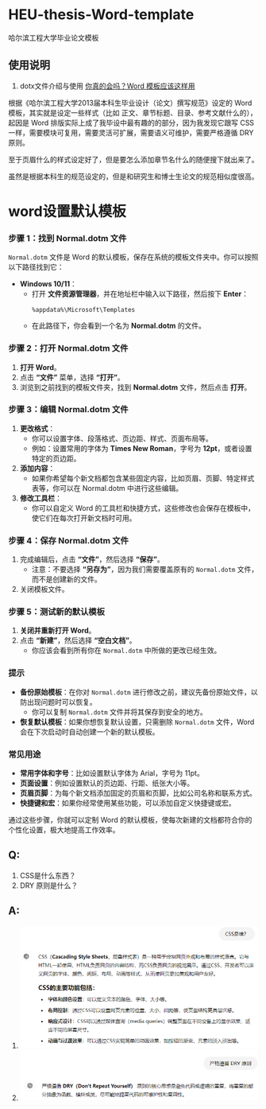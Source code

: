 # HEU-thesis-Word-template

哈尔滨工程大学毕业论文模板



## 使用说明
1. dotx文件介绍与使用
[你真的会吗？Word 模板应该这样用](https://mp.weixin.qq.com/s/uqpu_mxocMIIDVYsMGM1nQ)

根据《哈尔滨工程大学2013届本科生毕业设计（论文）撰写规范》设定的 Word 模板，其实就是设定一些样式（比如 正文、章节标题、目录、参考文献什么的），起因是 Word 排版实际上成了我毕设中最有趣的的部分，因为我发现它跟写 CSS 一样，需要模块可复用，需要灵活可扩展，需要语义可维护，需要严格遵循 DRY 原则。

至于页眉什么的样式设定好了，但是要怎么添加章节名什么的随便搜下就出来了。

虽然是根据本科生的规范设定的，但是和研究生和博士生论文的规范相似度很高。


# word设置默认模板
### 步骤 1：找到 Normal.dotm 文件
`Normal.dotm` 文件是 Word 的默认模板，保存在系统的模板文件夹中。你可以按照以下路径找到它：
- **Windows 10/11**：
  - 打开 **文件资源管理器**，并在地址栏中输入以下路径，然后按下 **Enter**：
    ```
    %appdata%\Microsoft\Templates
    ```
  - 在此路径下，你会看到一个名为 **Normal.dotm** 的文件。

### 步骤 2：打开 Normal.dotm 文件
1. **打开 Word**。
2. 点击 **“文件”** 菜单，选择 **“打开”**。
3. 浏览到之前找到的模板文件夹，找到 **Normal.dotm** 文件，然后点击 **打开**。

### 步骤 3：编辑 Normal.dotm 文件
1. **更改格式**：
   - 你可以设置字体、段落格式、页边距、样式、页面布局等。
   - 例如：设置常用的字体为 **Times New Roman**，字号为 **12pt**，或者设置特定的页边距。
2. **添加内容**：
   - 如果你希望每个新文档都包含某些固定内容，比如页眉、页脚、特定样式表等，你可以在 Normal.dotm 中进行这些编辑。
3. **修改工具栏**：
   - 你可以自定义 Word 的工具栏和快捷方式，这些修改也会保存在模板中，使它们在每次打开新文档时可用。

### 步骤 4：保存 Normal.dotm 文件
1. 完成编辑后，点击 **“文件”**，然后选择 **“保存”**。
   - 注意：不要选择 **“另存为”**，因为我们需要覆盖原有的 `Normal.dotm` 文件，而不是创建新的文件。
2. 关闭模板文件。

### 步骤 5：测试新的默认模板
1. **关闭并重新打开 Word**。
2. 点击 **“新建”**，然后选择 **“空白文档”**。
   - 你应该会看到所有你在 `Normal.dotm` 中所做的更改已经生效。

### 提示
- **备份原始模板**：在你对 `Normal.dotm` 进行修改之前，建议先备份原始文件，以防出现问题时可以恢复。
  - 你可以复制 `Normal.dotm` 文件并将其保存到安全的地方。
- **恢复默认模板**：如果你想恢复默认设置，只需删除 `Normal.dotm` 文件，Word 会在下次启动时自动创建一个新的默认模板。

### 常见用途
- **常用字体和字号**：比如设置默认字体为 Arial，字号为 11pt。
- **页面设置**：例如设置默认的页边距、行距、纸张大小等。
- **页眉页脚**：为每个新文档添加固定的页眉和页脚，比如公司名称和联系方式。
- **快捷键和宏**：如果你经常使用某些功能，可以添加自定义快捷键或宏。

通过这些步骤，你就可以定制 Word 的默认模板，使每次新建的文档都符合你的个性化设置，极大地提高工作效率。
## Q:
1. CSS是什么东西？
2. DRY 原则是什么？
## A:
1. ![GPT](241005-CSS.png)
2. ![GPT](241005-DRY原则.png)